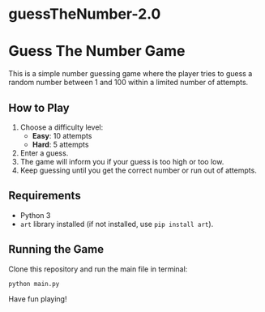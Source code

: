# guessTheNumber-2.0
# Guess The Number Game

This is a simple number guessing game where the player tries to guess a random number between 1 and 100 within a limited number of attempts.

## How to Play

1. Choose a difficulty level:
   - **Easy**: 10 attempts
   - **Hard**: 5 attempts
2. Enter a guess.
3. The game will inform you if your guess is too high or too low.
4. Keep guessing until you get the correct number or run out of attempts.

## Requirements
- Python 3
- `art` library installed (if not installed, use `pip install art`).

## Running the Game

Clone this repository and run the main file in terminal:

```sh
python main.py
```

Have fun playing!


